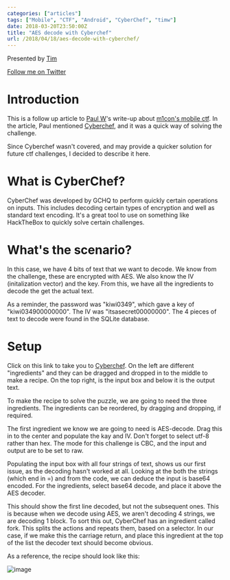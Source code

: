 ```yaml
---
categories: ["articles"]
tags: ["Mobile", "CTF", "Android", "CyberChef", "timw"]
date: 2018-03-20T23:50:00Z
title: "AES decode with Cyberchef"
url: /2018/04/18/aes-decode-with-cyberchef/
---
```


Presented by [Tim](authors/timwilkes)

[Follow me on Twitter](https://twitter.com/timmehwimmy)

Introduction
============

This is a follow up article to [Paul W](authors/paulw)'s write-up about [m1con's mobile ctf](/2018/03/28/m1con-ctf-writeup.md). In the article, Paul mentioned [Cyberchef](https://gchq.github.com/CyberChef), and it was a quick way of solving the challenge.

Since Cyberchef wasn't covered, and may provide a quicker solution for future ctf challenges, I decided to describe it here.

What is CyberChef?
==================

CyberChef was developed by GCHQ to perform quickly certain operations on inputs. This includes decoding certain types of encryption and well as standard text encoding. It's a great tool to use on something like HackTheBox to quickly solve certain challenges.

What's the scenario?
====================

In this case, we have 4 bits of text that we want to decode. We know from the challenge, these are encrypted with AES. We also know the IV (initalization vector) and the key. From this, we have all the ingredients to decode the get the actual text.

As a reminder, the password was "kiwi0349", which gave a key of "kiwi034900000000". The IV was "itsasecret00000000". The 4 pieces of text to decode were found in the SQLite database.

Setup
=====

Click on this link to take you to [Cyberchef](https://gchq.github.com/CyberChef). On the left are different "ingredients" and they can be dragged and dropped in to the middle to make a recipe. On the top right, is the input box and below it is the output text.

To make the recipe to solve the puzzle, we are going to need the three ingredients. The ingredients can be reordered, by dragging and dropping, if required.

The first ingredient we know we are going to need is AES-decode. Drag this in to the center and populate the kay and IV. Don't forget to select utf-8 rather than hex. The mode for this challenge is CBC, and the input and output are to be set to raw.

Populating the input box with all four strings of text, shows us our first issue, as the decoding hasn't worked at all. Looking at the both the strings (which end in =) and from the code, we can deduce the input is base64 encoded. For the ingredients, select base64 decode, and place it above the AES decoder.

This should show the first line decoded, but not the subsequent ones. This is because when we decode using AES, we aren't decoding 4 strings, we are decoding 1 block. To sort this out, CyberChef has an ingredient called fork. This splits the actions and repeats them, based on a selector. In our case, if we make this the carriage return, and place this ingredient at the top of the list the decoder text should become obvious.

As a reference, the recipe should look like this:

![image](images/aes-and-cyberchef/safepass.png)
